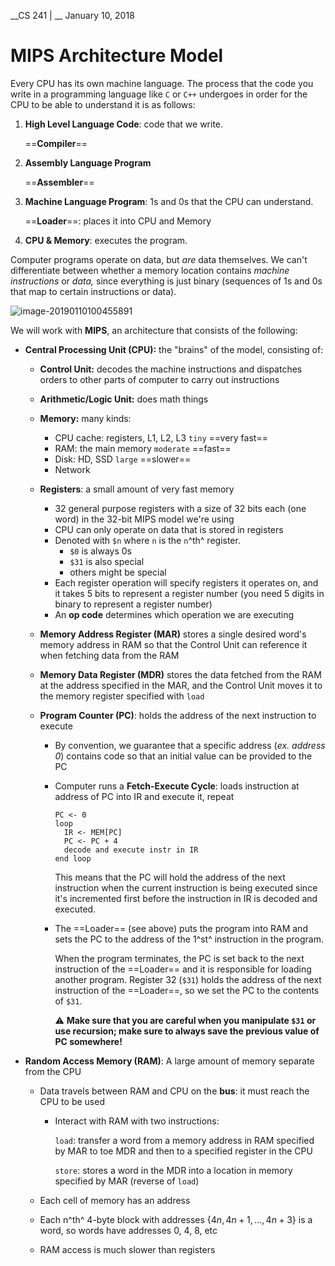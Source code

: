 __CS 241 | __ January 10, 2018

# MIPS Architecture Model

Every CPU has its own machine language. The process that the code you write in a programming language like `C` or `C++` undergoes in order for the CPU to be able to understand it is as follows:

1. **High Level Language Code**: code that we write.

   ==**Compiler**==

2. **Assembly Language Program**

   ==**Assembler**==

3. **Machine Language Program**: 1s and 0s that the CPU can understand.

   ==**Loader**==: places it into CPU and Memory

4. **CPU & Memory**: executes the program.

Computer programs operate on data, but _are_ data themselves. We can't differentiate between whether a memory location contains _machine instructions_ or _data,_ since everything is just binary (sequences of 1s and 0s that map to certain instructions or data).

![image-20190110100455891](assets/image-20190110100455891-7132695.png)

We will work with __MIPS__, an architecture that consists of the following:

- **Central Processing Unit (CPU):** the "brains" of the model, consisting of:

  - **Control Unit:** decodes the machine instructions and dispatches orders to other parts of computer to carry out instructions

  - **Arithmetic/Logic Unit:** does math things

  - **Memory:** many kinds:

    - CPU cache: registers, L1, L2, L3 `tiny` ==very fast==
    - RAM: the main memory `moderate` ==fast==
    - Disk: HD, SSD `large` ==slower==
    - Network

  - **Registers**: a small amount of very fast memory 

    - 32 general purpose registers with a size of 32 bits each (one word) in the 32-bit MIPS model we're using
    - CPU can only operate on data that is stored in registers
    - Denoted with `$n` where `n` is the `n`^th^ register.
      - `$0` is always 0s
      - `$31` is also special 
      - others might be special
    - Each register operation will specify registers it operates on, and it takes 5 bits to represent a register number (you need 5 digits in binary to represent a register number)
    - An **op code** determines which operation we are executing

  - **Memory Address Register (MAR)** stores a single desired word's memory address in RAM so that the Control Unit can reference it when fetching data from the RAM

  - **Memory Data Register (MDR)** stores the data fetched from the RAM at the address specified in the MAR, and the Control Unit moves it to the memory register specified with `load`

  - **Program Counter (PC)**: holds the address of the next instruction to execute

    - By convention, we guarantee that a specific address (_ex. address 0_) contains code so that an initial value can be provided to the PC

    - Computer runs a **Fetch-Execute Cycle**: loads instruction at address of PC into IR and execute it, repeat

      ```pseudocode
      PC <- 0
      loop
      	IR <- MEM[PC]
      	PC <- PC + 4
      	decode and execute instr in IR
      end loop
      ```

      This means that the PC will hold the address of the next instruction when the current instruction is being executed since it's incremented first before the instruction in IR is decoded and executed.

    - The ==Loader== (see above) puts the program into RAM and sets the PC to the address of the 1^st^ instruction in the program. 

      When the program terminates, the PC is set back to the next instruction of the ==Loader== and it is responsible for loading another program. Register 32 (`$31`) holds the address of the next instruction of the ==Loader==, so we set the PC to the contents of `$31`.

      :warning: __Make sure that you are careful when you manipulate `$31` or use recursion; make sure to always save the previous value of PC somewhere!__

- **Random Access Memory (RAM)**: A large amount of memory separate from the CPU

  - Data travels between RAM and CPU on the **bus**: it must reach the CPU to be used

    - Interact with RAM with two instructions:

      `load`: transfer a word from a memory address in RAM specified by MAR to toe MDR and then to a specified register in the CPU

      `store`: stores a word in the MDR into a location in memory specified by MAR (reverse of `load`)

  - Each cell of memory has an address

  - Each n^th^ 4-byte block with addresses $\{4n, 4n+1, ..., 4n+3\}$ is a word, so words have addresses 0, 4, 8, etc

  - RAM access is much slower than registers